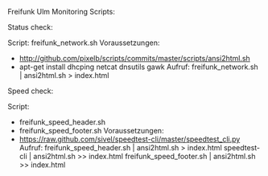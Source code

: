 Freifunk Ulm Monitoring Scripts:

Status check:

Script: freifunk_network.sh
Voraussetzungen:
  - http://github.com/pixelb/scripts/commits/master/scripts/ansi2html.sh
  - apt-get install dhcping netcat dnsutils gawk
Aufruf: freifunk_network.sh | ansi2html.sh > index.html


Speed check:

Script:
 - freifunk_speed_header.sh
 - freifunk_speed_footer.sh
Voraussetzungen:
 - https://raw.github.com/sivel/speedtest-cli/master/speedtest_cli.py
Aufruf:
 freifunk_speed_header.sh | ansi2html.sh > index.html
 speedtest-cli | ansi2html.sh >> index.html
 freifunk_speed_footer.sh | ansi2html.sh >> index.html
